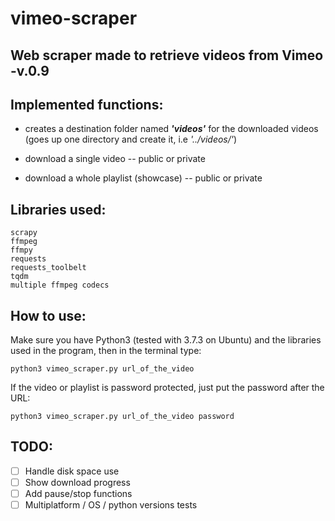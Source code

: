# vimeo-scraper
## Web scraper made to retrieve videos from Vimeo -v.0.9


## Implemented functions:

- creates a destination folder named ***'videos'*** for the downloaded videos (goes up one directory and create it, i.e *'../videos/'*) 

- download a single video -- public or private

- download a whole playlist (showcase) -- public or private

## Libraries used:
```
scrapy
ffmpeg
ffmpy
requests
requests_toolbelt
tqdm
multiple ffmpeg codecs
```

## How to use:

Make sure you have Python3 (tested with 3.7.3 on Ubuntu) and the libraries used in the program, then in the terminal type:

   `python3 vimeo_scraper.py url_of_the_video`
   
   If the video or playlist is password protected, just put the password after the URL: 
   
   `python3 vimeo_scraper.py url_of_the_video password`
      
## TODO:

- [ ] Handle disk space use
- [ ] Show download progress
- [ ] Add pause/stop functions
- [ ] Multiplatform / OS / python versions tests
